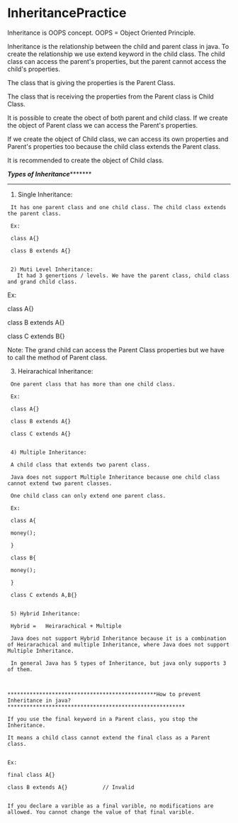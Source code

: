 # InheritancePractice
 Inheritance is OOPS concept. OOPS = Object Oriented Principle.   
 
 
 Inheritance is the relationship between the child and parent class in java. To create the relationship we use extend keyword in the child class. 
The child class can access the parent's properties, but the parent cannot access the child's properties. 

The class that is giving the properties is the Parent Class. 

The class that is receiving the properties from the Parent class is Child Class.

It is possible to create the obect of both parent and child class. If we create the object of Parent class we can access the Parent's properties.

If we create the object of Child class, we can access its own properties and Parent's properties too because the child class extends the Parent class.

It is recommended to create the object of Child class. 



   *****************************************************Types of Inheritance************************************************************
   
   *************************************************************************************************************************************
   
   
   1) Single Inheritance: 
    
     It has one parent class and one child class. The child class extends the parent class.
     
     Ex:
     
     class A{}
     
     class B extends A{}
     
     
     2) Muti Level Inheritance:
       It had 3 genertions / levels. We have the parent class, child class and grand child class. 
     

    
   Ex: 
   
   class A{}
   
   class B extends A{}
   
   class C extends B{}
   
   Note: The grand child can access the Parent Class properties but we have to call the method of Parent class. 
   
   
   3) Heirarachical Inheritance:

     One parent class that has more than one child class.
     
     Ex:
     
     class A{}
     
     class B extends A{}
     
     class C extends A{}
     
     
     4) Multiple Inheritance:
     
     A child class that extends two parent class. 
     
     Java does not support Multiple Inheritance because one child class cannot extend two parent classes.
     
     One child class can only extend one parent class. 
     
     Ex: 
     
     class A{
     
     money();
     
     }
     
     class B{
     
     money();
     
     }
     
     class C extends A,B{}
     
     
     5) Hybrid Inheritance:
     
     Hybrid =   Heirarachical + Multiple
     
     Java does not support Hybrid Inheritance because it is a combination of Heirarachical and multiple Inheritance, where Java does not support Multiple Inheritance.
     
     In general Java has 5 types of Inheritance, but java only supports 3 of them. 
     
     
     
    ***********************************************How to prevent Inheritance in java?********************************************************
    
    If you use the final keyword in a Parent class, you stop the Inheritance. 
    
    It means a child class cannot extend the final class as a Parent class.
    
    
    Ex:
    
    final class A{}         
    
    class B extends A{}           // Invalid
    
    
    If you declare a varible as a final varible, no modifications are allowed. You cannot change the value of that final varible. 
    
    
    
    
    
    

